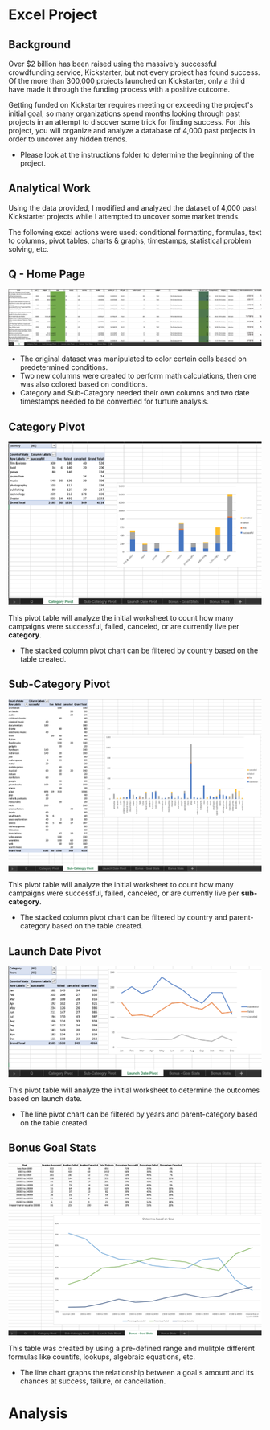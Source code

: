 # Excel Project

## Background

Over $2 billion has been raised using the massively successful crowdfunding service, Kickstarter, but not every project has found success. Of the more than 300,000 projects launched on Kickstarter, only a third have made it through the funding process with a positive outcome.

Getting funded on Kickstarter requires meeting or exceeding the project's initial goal, so many organizations spend months looking through past projects in an attempt to discover some trick for finding success. For this project, you will organize and analyze a database of 4,000 past projects in order to uncover any hidden trends.

* Please look at the instructions folder to determine the beginning of the project.

## Analytical Work

Using the data provided, I modified and analyzed the dataset of 4,000 past Kickstarter projects while I attempted to uncover some market trends.

The following excel actions were used: conditional formatting, formulas, text to columns, pivot tables, charts & graphs, timestamps, statistical problem solving, etc. 


## Q - Home Page


![ ](images/Q.png)

* The original dataset was manipulated to color certain cells based on predetermined conditions. 
* Two new columns were created to perform math calculations, then one was also colored based on conditions. 
* Category and Sub-Category needed their own columns and two date timestamps needed to be convertied for furture analysis. 


## Category Pivot


![ ](images/CategoryPivot.png)

This pivot table will analyze the initial worksheet to count how many campaigns were successful, failed, canceled, or are currently live per **category**.

* The stacked column pivot chart can be filtered by country based on the table created.


## Sub-Category Pivot


![ ](images/SubCategoryPivot.png)

This pivot table will analyze the initial worksheet to count how many campaigns were successful, failed, canceled, or are currently live per **sub-category**.

* The stacked column pivot chart can be filtered by country and parent-category based on the table created.


## Launch Date Pivot


![ ](images/LaunchDatePivot.png)

This pivot table will analyze the initial worksheet to determine the outcomes based on launch date.

* The line pivot chart can be filtered by years and parent-category based on the table created.


## Bonus Goal Stats


![ ](images/BonusGoalStats.png)

This table was created by using a pre-defined range and mulitple different formulas like countifs, lookups, algebraic equations, etc.

*  The line chart graphs the relationship between a goal's amount and its chances at success, failure, or cancellation.


# Analysis


